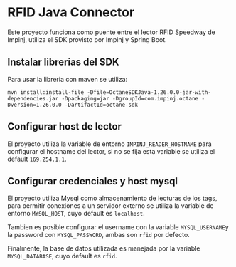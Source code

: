 # RFID Java Connector

Este proyecto funciona como puente entre el lector RFID Speedway de Impinj, utiliza el SDK provisto por Impinj y Spring Boot.

## Instalar librerias del SDK

Para usar la libreria con maven se utiliza:

~~~
mvn install:install-file -Dfile=OctaneSDKJava-1.26.0.0-jar-with-dependencies.jar -Dpackaging=jar -DgroupId=com.impinj.octane -Dversion=1.26.0.0 -DartifactId=octane-sdk
~~~

## Configurar host de lector

El proyecto utiliza la variable de entorno ```IMPINJ_READER_HOSTNAME``` para configurar el hostname del lector, si no se fija esta variable se utiliza el default ```169.254.1.1```.

## Configurar credenciales y host mysql

El proyecto utiliza Mysql como almacenamiento de lecturas de los tags, para permitir conexiones a un servidor externo se utiliza la variable de entorno ```MYSQL_HOST```, cuyo default es ```localhost```.

Tambien es posible configurar el username con la variable ```MYSQL_USERNAME```y la password con ```MYSQL_PASSWORD```, ambas son ```rfid``` por defecto.

Finalmente, la base de datos utilizada es manejada por la variable ```MYSQL_DATABASE```, cuyo default es ```rfid```.
